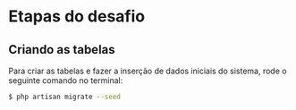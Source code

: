 # Etapas do desafio

## Criando as tabelas

Para criar as tabelas e fazer a inserção de dados iniciais do sistema, rode
o seguinte comando no terminal:

``` bash
$ php artisan migrate --seed
```
